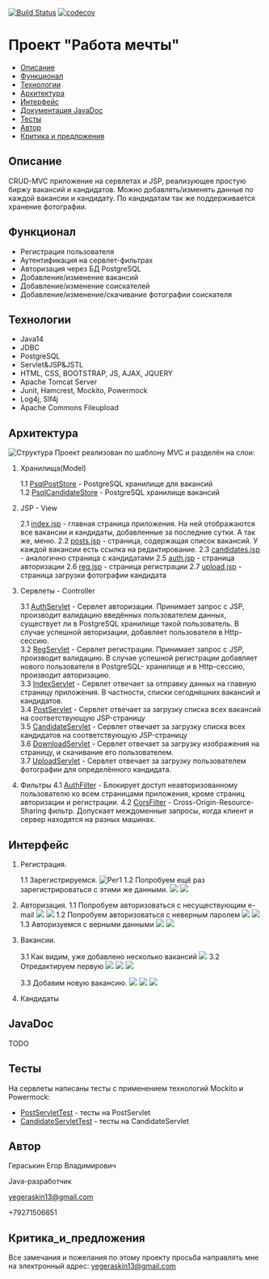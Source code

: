 [![Build Status](https://travis-ci.org/777Egor777/job4j_dreamjob.svg?branch=master)](https://travis-ci.org/777Egor777/job4j_dreamjob)
[![codecov](https://codecov.io/gh/777Egor777/job4j_dreamjob/branch/master/graph/badge.svg?token=0FI25753Z1)](https://codecov.io/gh/777Egor777/job4j_dreamjob)

# Проект "Работа мечты"

* [Описание](#описание)
* [Функционал](#функционал)
* [Технологии](#технологии)
* [Архитектура](#архитектура)
* [Интерфейс](#интерфейс)
* [Документация JavaDoc](#javadoc)
* [Тесты](#тесты)
* [Автор](#автор)
* [Критика и предложения](#критика_и_предложения)

## Описание
CRUD-MVC приложение на сервлетах и JSP, реализующее простую биржу
вакансий и кандидатов.
Можно добавлять/изменять данные по каждой вакансии и кандидату.
По кандидатам так же поддерживается хранение фотографии.
## Функционал
* Регистрация пользователя
* Аутентификация на сервлет-фильтрах
* Авторизация через БД PostgreSQL
* Добавление/изменение вакансий
* Добавление/изменение соискателей
* Добавление/изменение/скачивание фотографии соискателя

## Технологии
* Java14
* JDBC
* PostgreSQL
* Servlet&JSP&JSTL
* HTML, CSS, BOOTSTRAP, JS, AJAX, JQUERY
* Apache Tomcat Server
* Junit, Hamcrest, Mockito, Powermock
* Log4j, Slf4j
* Apache Commons Fileupload

## Архитектура
![Структура](screenshots/arch.jpg)
Проект реализован по шаблону MVC и разделён на слои:
1. Хранилища(Model)

    1.1 [PsqlPostStore](src/main/java/ru/job4j/dream/store/PsqlPostStore.java) - 
    PostgreSQL хранилище для вакансий  
    1.2 [PsqlCandidateStore](src/main/java/ru/job4j/dream/store/PsqlCandidateStore.java) - 
    PostgreSQL хранилище вакансий
2. JSP - View
    
    2.1 [index.jsp](src/main/webapp/index.jsp) - главная страница приложения.
    На ней отображаются все вакансии и кандидаты, добавленные за последние сутки.
    А так же, меню.
    2.2 [posts.jsp](src/main/webapp/posts.jsp) - страница, содержащая список вакансий. 
    У каждой вакансии есть ссылка на редактирование.
    2.3 [candidates.jsp](src/main/webapp/candidates.jsp) - аналогично страница с кандидатами
    2.5 [auth.jsp](src/main/webapp/auth.jsp) - страница авторизации
    2.6 [reg.jsp](src/main/webapp/reg.jsp) - страница регистрации
    2.7 [upload.jsp](src/main/webapp/upload.jsp) - страница загрузки фотографии кандидата
3. Сервлеты - Controller
    
    3.1 [AuthServlet](src/main/java/ru/job4j/dream/servlet/AuthServlet.java) - 
    Сервлет авторизации. Принимает запрос с JSP, производит валидацию введённых
    пользователем данных, существует ли в PostgreSQL хранилище такой пользователь. В случае успешной авторизации, добавляет
    пользователя в Http-сессию.   
    3.2 [RegServlet](src/main/java/ru/job4j/dream/servlet/RegServlet.java) - 
    Сервлет регистрации. Принимает запрос с JSP, производит валидацию. В случае успешной
    регистрации добавляет нового пользователя в PostgreSQL- хранилище и в Http-сессию, производит
    авторизацию.   
    3.3 [IndexServlet](src/main/java/ru/job4j/dream/servlet/IndexServlet.java) - 
    Сервлет отвечает за отправку данных на главную страницу приложения.
    В частности, списки сегодняшних вакансий и кандидатов.   
    3.4 [PostServlet](src/main/java/ru/job4j/dream/servlet/PostServlet.java) - 
    Сервлет отвечает за загрузку списка всех вакансий на соответствующую JSP-страницу   
    3.5 [CandidateServlet](src/main/java/ru/job4j/dream/servlet/CandidateServlet.java) - 
    Сервлет отвечает за загрузку списка всех кандидатов на соответствующую JSP-страницу   
    3.6 [DownloadServlet](src/main/java/ru/job4j/dream/servlet/DownloadServlet.java) - 
    Сервлет отвечает за загрузку изображения на страницу, и скачивание его пользователем.    
    3.7 [UploadServlet](src/main/java/ru/job4j/dream/servlet/UploadServlet.java) - 
    Сервлет отвечает за загрузку пользователем фотографии для определённого кандидата.  
4. Фильтры
    4.1 [AuthFilter](src/main/java/ru/job4j/dream/filter/AuthFilter.java) - 
    Блокирует доступ неавторизованному пользователю ко всем страницами приложения,
    кроме страниц авторизации и регистрации.
    4.2 [CorsFilter](src/main/java/ru/job4j/dream/filter/CorsFilter.java) - 
    Cross-Origin-Resource-Sharing фильтр. Допускает междоменные запросы, когда
    клиент и сервер находятся на разных машинах.
     
## Интерфейс
1. Регистрация.

    1.1 Зарегистрируемся.
    ![Рег1](screenshots/reg1.png)
    1.2 Попробуем ещё раз зарегистрироваться с этими же данными.
    ![](screenshots/reg2.png) ![](screenshots/reg3.png)

2. Авторизация.
    1.1 Попробуем авторизоваться с несуществующим e-mail
    ![](screenshots/auth1.png)
    ![](screenshots/auth2.png)
    1.2 Попробуем авторизоваться с неверным паролем
    ![](screenshots/auth5.png)
    ![](screenshots/auth6.png)
    1.3 Авторизуемся с верными данными
    ![](screenshots/auth3.png)
    ![](screenshots/auth4.png)
3. Вакансии.
    
    3.1 Как видим, уже добавлено несколько вакансий
    ![](screenshots/post1.png)
    3.2 Отредактируем первую
    ![](screenshots/post2.png)
    ![](screenshots/post3.png)
    ![](screenshots/post4.png)
    
    3.3 Добавим новую вакансию.
    ![](screenshots/addpost1.png)
    ![](screenshots/addpost2.png)
    ![](screenshots/addpost3.png)
    
4. Кандидаты     
    
## JavaDoc
TODO

## Тесты
На сервлеты написаны тесты с 
применением технологий Mockito и Powermock:
* [PostServletTest](src/test/java/ru/job4j/dream/servlet/PostServletTest.java) - 
тесты на PostServlet
* [CandidateServletTest](src/test/java/ru/job4j/dream/servlet/CandidateServletTest.java) - 
тесты на CandidateServlet

## Автор

Гераськин Егор Владимирович

Java-разработчик

yegeraskin13@gmail.com

+79271506651

## Критика_и_предложения
Все замечания и пожелания по этому проекту просьба направлять мне 
на электронный адрес: yegeraskin13@gmail.com